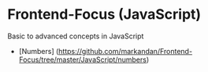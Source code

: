 # Frontend-Focus (JavaScript)
Basic to advanced concepts in JavaScript

* [Numbers] (https://github.com/markandan/Frontend-Focus/tree/master/JavaScript/numbers)
